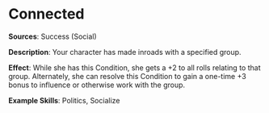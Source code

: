 # **Connected**
**Sources**: Success (Social)

**Description**: Your character has made inroads with a specified group.

**Effect**: While she has this Condition, she gets a +2 to all rolls relating to that group. Alternately, she can resolve this Condition
to gain a one-time +3 bonus to influence or otherwise work with the group.

**Example Skills**: Politics, Socialize